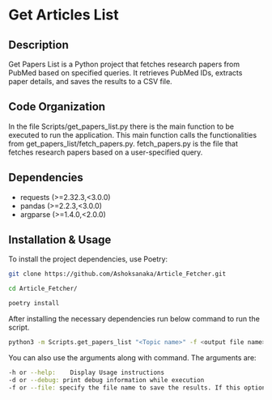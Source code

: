 # Get Articles List

## Description
Get Papers List is a Python project that fetches research papers from PubMed based on specified queries. It retrieves PubMed IDs, extracts paper details, and saves the results to a CSV file.

## Code Organization
In the file Scripts/get_papers_list.py there is the main function to be executed to run the application. This main function calls the functionalities from get_papers_list/fetch_papers.py. fetch_papers.py is the file that fetches research papers based on a user-specified query.

## Dependencies
- requests (>=2.32.3,<3.0.0)
- pandas (>=2.2.3,<3.0.0)
- argparse (>=1.4.0,<2.0.0)


## Installation & Usage
To install the project dependencies, use Poetry:

```bash
git clone https://github.com/Ashoksanaka/Article_Fetcher.git
```
```bash
cd Article_Fetcher/
```
```bash
poetry install
```
After installing the necessary dependencies run below command to run the script.
```bash
python3 -m Scripts.get_papers_list "<Topic name>" -f <output file name>
```
You can also use the arguments along with command. The arguments are:
```bash
-h or --help:    Display Usage instructions
-d or --debug: print debug information while execution
-f or --file: specify the file name to save the results. If this option is not provided, print the output to the console
```
